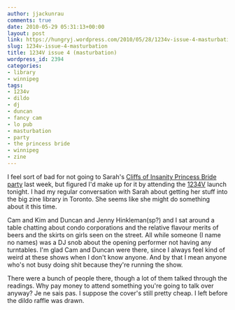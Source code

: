 ```yaml
---
author: jjackunrau
comments: true
date: 2010-05-29 05:31:13+00:00
layout: post
link: https://hungryj.wordpress.com/2010/05/28/1234v-issue-4-masturbation/
slug: 1234v-issue-4-masturbation
title: 1234V issue 4 (masturbation)
wordpress_id: 2394
categories:
- library
- winnipeg
tags:
- 1234v
- dildo
- dj
- duncan
- fancy cam
- lo pub
- masturbation
- party
- the princess bride
- winnipeg
- zine
---
```


I feel sort of bad for not going to Sarah's [Cliffs of Insanity Princess Bride party](http://www.mamacutsworth.com/main/?p=462) last week, but figured I'd make up for it by attending the [1234V](http://1234V.ca) launch tonight. I had my regular conversation with Sarah about getting her stuff into the big zine library in Toronto. She seems like she might do something about it this time.

Cam and Kim and Duncan and Jenny Hinkleman(sp?) and I sat around a table chatting about condo corporations and the relative flavour merits of beers and the skirts on girls seen on the street. All while someone (I name no names) was a DJ snob about the opening performer not having any turntables. I'm glad Cam and Duncan were there, since I always feel kind of weird at these shows when I don't know anyone. And by that I mean anyone who's not busy doing shit because they're running the show.

There were a bunch of people there, though a lot of them talked through the readings. Why pay money to attend something you're going to talk over anyway? Je ne sais pas. I suppose the cover's still pretty cheap. I left before the dildo raffle was drawn.
